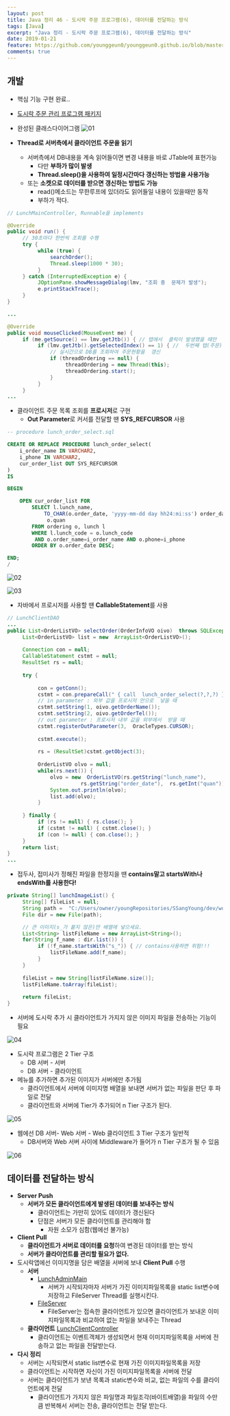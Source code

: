 ```yaml
---
layout: post
title: Java 정리 46 - 도시락 주문 프로그램(6), 데이터를 전달하는 방식
tags: [Java]
excerpt: "Java 정리 - 도시락 주문 프로그램(6), 데이터를 전달하는 방식"
date: 2019-01-21
feature: https://github.com/younggeun0/younggeun0.github.io/blob/master/_posts/img/java/JavaImageFeature.png?raw=true
comments: true
---
```



## 개발

* 핵심 기능 구현 완료..
* [도시락 주문 관리 프로그램 패키지](https://github.com/younggeun0/SSangYoung/tree/master/dev/workspace/lunch_prj/src/kr/co/sist/lunch)

* 완성된 클래스다이어그램
![01](https://github.com/younggeun0/younggeun0.github.io/blob/master/_posts/img/java/46/01.png?raw=true)

* **Thread로 서버측에서 클라이언트 주문을 읽기**
  * 서버측에서 DB내용을 계속 읽어들이면 변경 내용을 바로 JTable에 표현가능
    * 다만 **부하가 많이 발생**
    * **Thread.sleep()을 사용하여 일정시간마다 갱신하는 방법을 사용가능**
  * 또는 **소켓으로 데이터를 받으면 갱신하는 방법도 가능**
    * read()메소드는 무한루프에 있더라도 읽어들일 내용이 있을때만 동작
    * 부하가 적다.

```java
// LunchMainController, Runnable을 implements

@Override
public void run() {
     // 30초마다 한번씩 조회를 수행
     try {
          while (true) {
              searchOrder();
              Thread.sleep(1000 * 30);
          }
     } catch (InterruptedException e) {
          JOptionPane.showMessageDialog(lmv, "조회 중  문제가 발생");
          e.printStackTrace();
     }
}

...

@Override
public void mouseClicked(MouseEvent me) {
     if (me.getSource() == lmv.getJtb()) { // 탭에서  클릭이 발생했을 때만
          if (lmv.getJtb().getSelectedIndex() == 1) { //  두번째 탭(주문)에서 이벤트 발생
              // 실시간으로 DB를 조회하여 주문현황을  갱신
              if (threadOrdering == null) {
                   threadOrdering = new Thread(this);
                   threadOrdering.start();
              }
          }
     }
...
```

* 클라이언트 주문 목록 조회를 **프로시저**로 구현
  * **Out Parameter**로 커서를 전달할 땐 **SYS_REFCURSOR** 사용

```sql
-- procedure lunch_order_select.sql

CREATE OR REPLACE PROCEDURE lunch_order_select(
    i_order_name IN VARCHAR2,
    i_phone IN VARCHAR2,
    cur_order_list OUT SYS_REFCURSOR
)
IS                                           

BEGIN                                        

    OPEN cur_order_list FOR
        SELECT l.lunch_name,
            TO_CHAR(o.order_date, 'yyyy-mm-dd day hh24:mi:ss') order_date,
             o.quan
        FROM ordering o, lunch l
        WHERE l.lunch_code = o.lunch_code
         AND o.order_name=i_order_name AND o.phone=i_phone
        ORDER BY o.order_date DESC;

END;
/
```

![02](https://github.com/younggeun0/younggeun0.github.io/blob/master/_posts/img/java/46/02.png?raw=true)

![03](https://github.com/younggeun0/younggeun0.github.io/blob/master/_posts/img/java/46/03.png?raw=true)

* 자바에서 프로시저를 사용할 땐 **CallableStatement**를 사용

```java
// LunchClientDAO
...
public List<OrderListVO> selectOrder(OrderInfoVO oivo)  throws SQLException {
     List<OrderListVO> list = new  ArrayList<OrderListVO>();
     
     Connection con = null;
     CallableStatement cstmt = null;
     ResultSet rs = null;
     
     try {
          
          con = getConn();
          cstmt = con.prepareCall(" { call  lunch_order_select(?,?,?) }");
          // in parameter : 외부 값을 프로시저 안으로  넣을 때
          cstmt.setString(1, oivo.getOrderName());
          cstmt.setString(2, oivo.getOrderTel());
          // out parameter : 프로시저 내부 값을 외부에서  받을 때
          cstmt.registerOutParameter(3,  OracleTypes.CURSOR);
          
          cstmt.execute();
          
          rs = (ResultSet)cstmt.getObject(3);
          
          OrderListVO olvo = null;
          while(rs.next()) {
              olvo = new  OrderListVO(rs.getString("lunch_name"),
                        rs.getString("order_date"),  rs.getInt("quan"));
              System.out.println(olvo);
              list.add(olvo);
          }
          
     } finally {
          if (rs != null) { rs.close(); }
          if (cstmt != null) { cstmt.close(); }
          if (con != null) { con.close(); }
     }
     return list;
}
...
```

* 접두사, 접미사가 정해진 파일을 한정지을 땐 **contains말고 startsWith나 endsWith를 사용한다!**

```java
private String[] lunchImageList() {
     String[] fileList = null;
     String path =  "C:/Users/owner/youngRepositories/SSangYoung/dev/workspace/lunch_prj/src/kr/co/sist/lunch/user/img/";
     File dir = new File(path);

     // 큰 이미지(s_가 붙지 않은)만 배열에 넣으세요.
     List<String> listFileName = new ArrayList<String>();
     for(String f_name : dir.list()) {
          if (!f_name.startsWith("s_")) { // contains사용하면 위험!!!
              listFileName.add(f_name);
          }
     }
     
     fileList = new String[listFileName.size()];
     listFileName.toArray(fileList);
     
     return fileList;
}
```


* 서버에 도시락 추가 시 클라이언트가 가지지 않은 이미지 파일을 전송하는 기능이 필요

![04](https://github.com/younggeun0/younggeun0.github.io/blob/master/_posts/img/java/46/04.png?raw=true)

* 도시락 프로그램은 2 Tier 구조
  * DB 서버 - 서버
  * DB 서버 - 클라이언트
* 메뉴를 추가하면 추가된 이미지가 서버에만 추가됨
  * 클라이언트에서 서버에 이미지명 배열을 보내면 서버가 없는 파일을 판단 후 파일로 전달
  * 클라이언트와 서버에 Tier가 추가되어 n Tier 구조가 된다.

![05](https://github.com/younggeun0/younggeun0.github.io/blob/master/_posts/img/java/46/05.png?raw=true)

* 웹에선 DB 서버- Web 서버 - Web 클라이언트 3 Tier 구조가 일반적
  * DB서버와 Web 서버 사이에 Middleware가 들어가 n Tier 구조가 될 수 있음

![06](https://github.com/younggeun0/younggeun0.github.io/blob/master/_posts/img/java/46/06.png?raw=true)


## 데이터를 전달하는 방식

* **Server Push**
  * **서버가 모든 클라이언트에게 발생된 데이터를 보내주는 방식**
    * 클라이언트는 가만히 있어도 데이터가 갱신된다
    * 단점은 서버가 모든 클라이언트를 관리해야 함
      * 자원 소모가 심함(웹에선 불가능)
* **Client Pull**
  * **클라이언트가 서버로 데이터를 요청**하여 변경된 데이터를 받는 방식
  * **서버가 클라이언트를 관리할 필요가 없다.**
* 도시락앱에선 이미지명을 담은 배열을 서버에 보내 **Client Pull** 수행
  * **서버** 
    * [LunchAdminMain](https://github.com/younggeun0/SSangYoung/blob/master/dev/workspace/lunch_prj/src/kr/co/sist/lunch/admin/run/LunchAdminMain.java)
      * 서버가 시작되자마자 서버가 가진 이미지파일목록을 static list변수에 저장하고 FileServer Thread를 실행시킨다.
    * [FileServer](https://github.com/younggeun0/SSangYoung/blob/master/dev/workspace/lunch_prj/src/kr/co/sist/lunch/admin/file/FileServer.java)
      * FileServer는 접속한 클라이언트가 있으면 클라이언트가 보내온 이미지파일목록과 비교하여 없는 파일을 보내주는 Thread
  * **클라이언트** [LunchClientController](https://github.com/younggeun0/SSangYoung/blob/master/dev/workspace/lunch_prj/src/kr/co/sist/lunch/user/controller/LunchClientController.java)
    * 클라이언트는 이벤트객체가 생성되면서 현재 이미지파일목록을 서버에 전송하고 없는 파일을 전달받는다.
* **다시 정리**
  * 서버는 시작되면서 static list변수로 현재 가진 이미지파일목록을 저장
  * 클라이언트는 시작하면 자신이 가진 이미지파일목록을 서버에 전달
  * 서버는 클라이언트가 보낸 목록과 static변수와 비교, 없는 파일의 수를 클라이언트에게 전달
    * 클라이언트가 가지지 않은 파일명과 파일조각(바이트배열)을 파일의 수만큼 반복해서 서버는 전송, 클라이언트는 전달 받는다.

